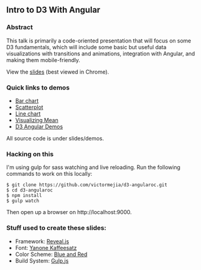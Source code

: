## Intro to D3 With Angular

### Abstract
This talk is primarily a code-oriented presentation that will focus on some D3 fundamentals, which will include some basic but useful data visualizations with transitions and animations, integration with Angular, and making them mobile-friendly.

View the [slides](http://victormejia.github.io/d3-angularoc) (best viewed in Chrome).

### Quick links to demos
* [Bar chart](http://victormejia.github.io/d3-angularoc/demos/05-barchart-tooltips/)
* [Scatterplot](http://victormejia.github.io/d3-angularoc/demos/04-scatterplot-animated/)
* [Line chart](http://victormejia.github.io/d3-angularoc/demos/06-linechart/)
* [Visualizing Mean](http://victormejia.github.io/d3-angularoc/demos/mean/)
* [D3 Angular Demos](http://victormejia.github.io/d3-angular-demos)
 
All source code is under slides/demos.

### Hacking on this
I'm using gulp for sass watching and live reloading. Run the following commands to work on this locally:

    $ git clone https://github.com/victormejia/d3-angularoc.git 
    $ cd d3-angularoc
    $ npm install
    $ gulp watch
    
Then open up a browser on http://localhost:9000.

### Stuff used to create these slides:
* Framework: [Reveal.js](http://lab.hakim.se/reveal-js/)
* Font: [Yanone Kaffeesatz](https://www.google.com/fonts/specimen/Yanone+Kaffeesatz)
* Color Scheme: [Blue and Red](https://kuler.adobe.com/Blue-and-Red-color-theme-3876368)
* Build System: [Gulp.js](http://gulpjs.com/)
